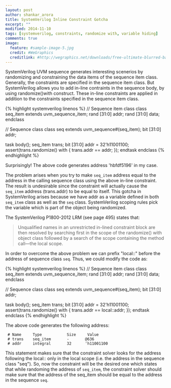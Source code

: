 ```yaml
---
layout: post
author: shankar_arora
title: SystemVerilog Inline Constraint Gotcha
excerpt: ""
modified: 2014-11-10
tags: [systemverilog, constraints, randomize with, variable hiding]
comments: true
image:
  feature: #sample-image-5.jpg
  credit: #WeGraphics
  creditlink: #http://wegraphics.net/downloads/free-ultimate-blurred-background-pack/
---
```




SystemVerilog UVM sequence generates interesting scenerios by randomizing and constraining the data items of the sequence item class. 
Generally, the constraints are specified in the sequence item class. But SystemVerilog allows you to add in-line contraints in the sequence body, by using randomize()with construct. These in-line constraints are applied in addition to the constraints specified in the sequence item class. 

{% highlight systemverilog linenos %}
// Sequence item class
class seq_item extends uvm_sequence_item;
  rand [31:0] addr;
  rand [31:0] data;
endclass

// Sequence class
class seq extends uvm_sequence#(seq_item);
  bit [31:0] addr;

  task body();
    seq_item trans;
    bit [31:0] addr = 32'h11001100;
    assert(trans.randomize()
      with { trans.addr == addr; });
  endtask
endclass
{% endhighlight %}

Surprisingly! The above code generates address 'hbfdf5196' in my case.

The problem arises when you try to make `seq_item` address equal to the address in the calling sequence class 
using the above in-line constraint. The result is undesirable since the constraint will  actually cause the `seq_item` address (trans.addr) 
to be equal to itself. This gotcha in SystemVerilog arises because we have addr as a variable defined in both `seq_item` class as well as the `seq` class. SystemVerilog scoping rules pick the variable which is part of the object being randomized.

The SystemVerilog P1800-2012 LRM (see page 495) states that:

> Unqualified names in an unrestricted in-lined constraint block
> are then resolved by searching first in the scope of the
> randomize() with object class followed by a search of the
> scope containing the method call—the local scope.

In order to overcome the above problem we can prefix "local::" before the address of sequence class `seq`.
Thus, we could modify the code as:

{% highlight systemverilog linenos %}
// Sequence item class
class seq_item extends uvm_sequence_item;
  rand [31:0] addr;
  rand [31:0] data;
endclass

// Sequence class
class seq extends uvm_sequence#(seq_item);
  bit [31:0] addr;

  task body();
    seq_item trans;
    bit [31:0] addr = 32'h11001100;
    assert(trans.randomize()
      with { trans.addr == local::addr; });
  endtask
endclass
{% endhighlight %}

The above code generates the following address:

```
 # Name     Type           Size     Value 
 # trans    seq_item       -       @636
 # addr     integral       32      'h11001100

```

This statement makes sure that the constraint solver looks for the address following the local:: only in the local scope 
(i.e. the address in the sequence class "seq"). So, now the constraint will be the desired one which states that while randoming the 
address of `seq_item`, the constraint solver should make sure that the address of the seq_item should be equal to 
the address in the sequence `seq`.


















